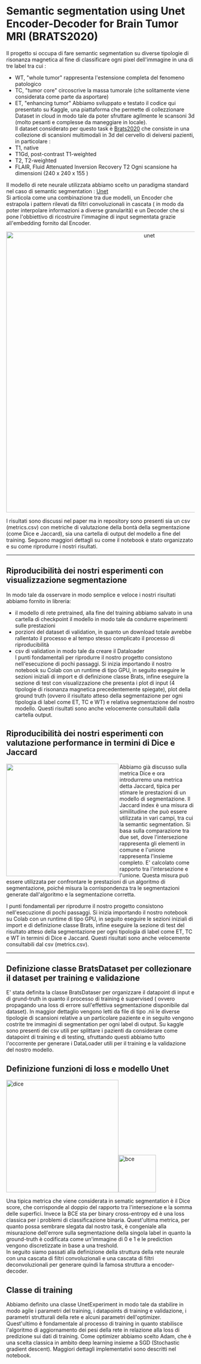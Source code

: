 # Semantic segmentation using Unet Encoder-Decoder for Brain Tumor MRI (BRATS2020)
Il progetto si occupa di fare semantic segmentation su diverse tipologie di risonanza magnetica al fine di classificare ogni pixel dell'immagine in una di tre label tra cui :
- WT, "whole tumor" rappresenta l'estensione completa del fenomeno patologico
- TC, "tumor core" circoscrive la massa tumorale (che solitamente viene considerata come parte da asportare)
- ET,  "enhancing tumor"
Abbiamo sviluppato e testato il codice qui presentato su Kaggle, una piattaforma che permette di collezzionare Dataset in cloud in modo tale da poter sfruttare agilmente le scansoni 3d (molto pesanti e complesse da maneggiare in locale).  
Il dataset considerato per questo task è [Brats2020](https://www.kaggle.com/datasets/awsaf49/brats2020-training-data) che consiste in una collezione di scansioni multimodali in 3d del cervello di deiversi pazienti, in particolare :
- T1, native
- T1Gd, post-contrast T1-weighted
- T2, T2-weighted
- FLAIR, Fluid Attenuated Inversion Recovery T2
Ogni scansione ha dimensioni (240 x 240 x 155 )  
  
Il modello di rete neurale utilizzata abbiamo scelto un paradigma standard nel caso di semantic segmentation : [Unet](https://arxiv.org/abs/1505.04597)  
Si articola come una combinazione tra due modelli, un Encoder che estrapola i pattern rilevati da filtri convoluzionali in cascata ( in modo da poter interpolare informazioni a diverse granularità) e un Decoder che si pone l'obbiettivo di ricostruire l'immagine di input segmentata grazie all'embedding fornito dal Encoder.  

<p align="center"><img width="749" alt="unet" src="https://user-images.githubusercontent.com/124533848/217034682-8c0ef2b4-4b43-452a-bac1-ed249c3fb84f.png"></p>
  I risultati sono discussi nel paper ma in repository sono presenti sia un csv (metrics.csv) con metriche di valutazione della bontà della segmentazione (come Dice e Jaccard), sia una cartella di output del modello a fine del training. Seguono maggiori dettagli su come il notebook è stato organizzato e su come riprodurre i nostri risultati.
 

***
  
## Riproducibilità dei nostri esperimenti con visualizzazione segmentazione
In modo tale da osservare in modo semplice e veloce i nostri risultati abbiamo fornito in libreria:
- il modello di rete pretrained, alla fine del training abbiamo salvato in una cartella di checkpoint il modello in modo tale da condurre esperimenti sulle prestazioni
- porzioni del dataset di validation, in quanto un download totale avrebbe rallentato il processo e al tempo stesso complicato il processo di riproducibilità
- csv di validation in modo tale da creare il Dataloader  
I punti fondamentali per riprodurre il nostro progetto consistono nell'esecuzione di pochi passaggi. Si inizia importando il nostro notebook su Colab con un runtime di tipo GPU, in seguito eseguire le sezioni iniziali di import e di definizione classe Brats, infine eseguire la sezione di test con visualizzazione che presenta i plot di input (4 tipologie di risonanza magnetica precedentemente spiegate), plot della ground truth (ovvero il risultato atteso della segmentazione per ogni tipologia di label come ET, TC e WT) e relativa segmentazione del nostro modello. Questi risultati sono anche velocemente consultabili dalla cartella output.  

## Riproducibilità dei nostri esperimenti con valutazione performance in termini di Dice e Jaccard

<img align="left" src="https://user-images.githubusercontent.com/124533848/217172590-89986712-364d-4c87-b36d-52397c933740.png" width="300" />  Abbiamo già discusso sulla metrica Dice e ora introdurremo una metrica detta Jaccard, tipica per stimare le prestazioni di un modello di segmentazione. Il Jaccard index è una misura di similitudine che può essere utilizzata in vari campi, tra cui la semantic segmentation. Si basa sulla comparazione tra due set, dove l'intersezione rappresenta gli elementi in comune e l'unione rappresenta l'insieme completo. E' calcolato come rapporto tra l'intersezione e l'unione. Questa misura può essere utilizzata per confrontare le prestazioni di un algoritmo di segmentazione, poiché misura la corrispondenza tra le segmentazioni generate dall'algoritmo e la segmentazione corretta.  
  
I punti fondamentali per riprodurre il nostro progetto consistono nell'esecuzione di pochi passaggi. Si inizia importando il nostro notebook su Colab con un runtime di tipo GPU, in seguito eseguire le sezioni iniziali di import e di definizione classe Brats, infine eseguire la sezione di test del risultato atteso della segmentazione per ogni tipologia di label come ET, TC e WT in termini di Dice e Jaccard. Questi risultati sono anche velocemente consultabili dal csv (metrics.csv). 

***

## Definizione classe BratsDataset per collezionare il dataset per training e validazione

E' stata definita la classe BratsDataser per organizzare il datapoint di input e di grund-truth in quanto il processo di training è supervised ( ovvero propagando una loss di errore sull'effettiva segmentazione disponibile dal dataset). In maggior dettaglio vengono letti da file di tipo .nii le diverse tipologie di scansioni relative a un particolare paziente e in seguito vengono costrite tre immagini di segmentation per ogni label di output. Su kaggle sono presenti dei csv utili per splittare i pazienti da considerare come datapoint di training e di testing, sfruttando questi abbiamo tutto l'occorrente per generare i DataLoader utili per il training e la validazione del nostro modello.

## Definizione funzioni di loss e modello Unet

<img  src="https://user-images.githubusercontent.com/124533848/217044417-d9866ed1-9c7b-4bce-83eb-9f6f7c17b371.png" alt="dice" width="300"/><img src="https://user-images.githubusercontent.com/124533848/217057175-88c41e34-bf96-4a46-8751-7fb7bb9a9070.png" alt = "bce" height="100"/>

  Una tipica metrica che viene considerata in sematic segmentation è il Dice score, che corrisponde al doppio del rapporto tra l'intersezione e la somma delle superfici.  Invece la BCE sta per binary cross-entropy ed è una loss classica per i problemi di classificazione binaria. Quest'ultima metrica, per quanto possa sembrare slegata dal nostro task, è congeniale alla misurazione dell'errore sulla segmentazione della singola label in quanto la ground-truth è codificata come un'immagine di 0 e 1 e le prediction vengono discretizzate in base a una treshold.  
In seguito siamo passati alla definizione della struttura della rete neurale con una cascata di filtri convoluzionali e una cascata di filtri deconvoluzionali per generare quindi la famosa struttura a encoder-decoder.

## Classe di training 
Abbiamo definito una classe UnetExperiment in modo tale da stabilire in modo agile i parametri del training, i datapoints di training e validazione, i parametri strutturali della rete e alcuni parametri dell'optimizer.  
Quest'ultimo è fondamentale al processo di training in quanto stabilisce l'algoritmo di aggiornamento dei pesi della rete in relazione alla loss di predizione sui dati di training. Come optimizer abbiamo scelto Adam, che è una scelta classica in ambito deep learning insieme a SGD (Stochastic gradient descent). Maggiori dettagli implementativi sono descritti nel notebook.
